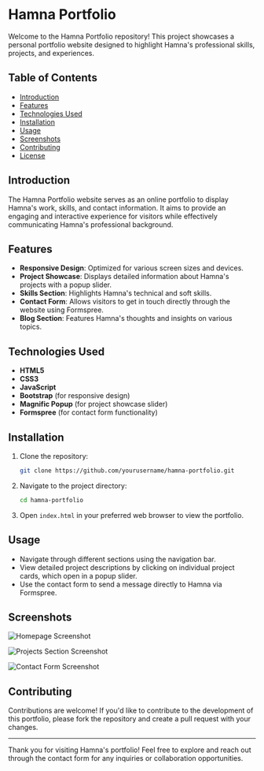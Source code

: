 # Hamna Portfolio

Welcome to the Hamna Portfolio repository! This project showcases a personal portfolio website designed to highlight Hamna's professional skills, projects, and experiences.

## Table of Contents
- [Introduction](#introduction)
- [Features](#features)
- [Technologies Used](#technologies-used)
- [Installation](#installation)
- [Usage](#usage)
- [Screenshots](#screenshots)
- [Contributing](#contributing)
- [License](#license)

## Introduction
The Hamna Portfolio website serves as an online portfolio to display Hamna's work, skills, and contact information. It aims to provide an engaging and interactive experience for visitors while effectively communicating Hamna's professional background.

## Features
- **Responsive Design**: Optimized for various screen sizes and devices.
- **Project Showcase**: Displays detailed information about Hamna's projects with a popup slider.
- **Skills Section**: Highlights Hamna's technical and soft skills.
- **Contact Form**: Allows visitors to get in touch directly through the website using Formspree.
- **Blog Section**: Features Hamna's thoughts and insights on various topics.

## Technologies Used
- **HTML5**
- **CSS3**
- **JavaScript**
- **Bootstrap** (for responsive design)
- **Magnific Popup** (for project showcase slider)
- **Formspree** (for contact form functionality)

## Installation
1. Clone the repository:
   ```bash
   git clone https://github.com/yourusername/hamna-portfolio.git
   ```
2. Navigate to the project directory:
   ```bash
   cd hamna-portfolio
   ```
3. Open `index.html` in your preferred web browser to view the portfolio.

## Usage
- Navigate through different sections using the navigation bar.
- View detailed project descriptions by clicking on individual project cards, which open in a popup slider.
- Use the contact form to send a message directly to Hamna via Formspree.

## Screenshots
![Homepage Screenshot](screenshots/homepage.png)

![Projects Section Screenshot](screenshots/projects.png)

![Contact Form Screenshot](screenshots/contact.png)

## Contributing
Contributions are welcome! If you'd like to contribute to the development of this portfolio, please fork the repository and create a pull request with your changes.

---

Thank you for visiting Hamna's portfolio! Feel free to explore and reach out through the contact form for any inquiries or collaboration opportunities.

